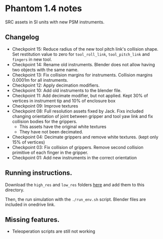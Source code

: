 # Phantom 1.4 notes
SRC assets in SI units with new PSM instruments.

## Changelog

- Checkpoint 15: Reduce radius of the new tool pitch link's collision shape. Set restitution value to zero for `tool_roll_link`, `tool_pitch_link` and `fingers` in new tool.
- Checkpoint 14: Rename old instruments. Blender does not allow having two objects with the same name.
- Checkpoint 13: Fix collision margins for instruments. Collision margins 0.0001m for all instruments.
- Checkpoint 12: Apply decimation modifiers.
- Checkpoint 10: Add old instruments to the blender file.
- Checkpoint 11: Add decimate modifier, but not applied. Kept  30% of vertices in instrument tip and 10% of enclosure box
- Checkpoint 09: Improve textures
- Checkpoint 08: Full resolution assets fixed by Jack. Fixs included changing orientation of joint between gripper and tool yaw link and fix collision bodies for the grippers.
    - This assets have the original white textures
    - They have not been decimated.
- Checkpoint 04: Decimate grippers and remove white textures. (kept only 15% of vertices)
- Checkpoint 03: Fix collision of grippers. Remove second collision primitive of each finger in the gripper.
- Checkpoint 01: Add new instruments in the correct orientation

## Running instructions.

Download the `high_res` and `low_res` folders 
[here](https://livejohnshopkins.sharepoint.com/:f:/r/sites/Surgicalroboticschallenge/Shared%20Documents/General/AMBF_assets/3d_med?csf=1&web=1&e=UfgpFX) and add them to this directory.

Then, the run simulation with the `./run_env.sh` script. Blender files are included in onedrive link.

## Missing features.

* Teleoperation scripts are still not working
